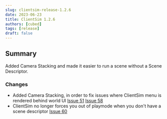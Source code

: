 ```yaml
---
slug: clientsim-release-1.2.6
date: 2023-06-23
title: ClientSim 1.2.6
authors: [cubed]
tags: [release]
draft: false
---
```

## Summary

Added Camera Stacking and made it easier to run a scene without a Scene Descriptor.

<!-- truncate -->

### Changes
- Added Camera Stacking, in order to fix issues where ClientSim menu is rendered behind world UI [Issue 51](https://github.com/vrchat-community/ClientSim/issues/51) [Issue 58](https://github.com/vrchat-community/ClientSim/issues/58)
- ClientSim no longer forces you out of playmode when you don't have a scene descriptor [Issue 60](https://github.com/vrchat-community/ClientSim/issues/60)
